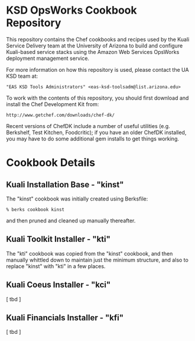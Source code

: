 # KSD OpsWorks Cookbook Repository

This repository contains the Chef cookbooks and recipes used by the
Kuali Service Delivery team at the University of Arizona to build and
configure Kuali-based service stacks using the Amazon Web Services
OpsWorks deployment management service.

For more information on how this repository is used, please contact
the UA KSD team at:

    "EAS KSD Tools Administrators" <eas-ksd-toolsadm@list.arizona.edu>

To work with the contents of this repository, you should first
download and install the Chef Development Kit from:

    http://www.getchef.com/downloads/chef-dk/

Recent versions of ChefDK include a number of useful utilities
(e.g. Berkshelf, Test Kitchen, Foodcritic); if you have an older
ChefDK installed, you may have to do some additional gem installs to
get things working.

# Cookbook Details

## Kuali Installation Base - "kinst"

The "kinst" cookbook was initially created using Berksfile:

    % berks cookbook kinst
    
and then pruned and cleaned up manually thereafter.

## Kuali Toolkit Installer - "kti"

The "kti" cookbook was copied from the "kinst" cookbook, and then
manually whittled down to maintain just the minimum structure, and
also to replace "kinst" with "kti" in a few places.

## Kuali Coeus Installer - "kci"

[ tbd ]

## Kuali Financials Installer - "kfi"

[ tbd ]
